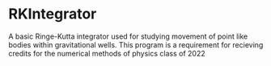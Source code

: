 # RKIntegrator
A basic Ringe-Kutta integrator used for studying movement of point like bodies within gravitational wells. This program is a requirement for recieving credits for the numerical methods of physics class of 2022
